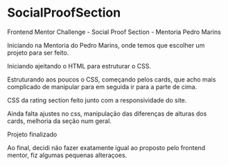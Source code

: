# SocialProofSection
Frontend Mentor Challenge - Social Proof Section - Mentoria Pedro Marins

Iniciando na Mentoria do Pedro Marins, onde temos que escolher um projeto para ser feito. 

Iniciando ajeitando o HTML para estruturar o CSS.

Estruturando aos poucos o CSS, começando pelos cards, que acho mais complicado de manipular para em seguida ir para a parte de cima.

CSS da rating section feito junto com a responsividade do site.

Ainda falta ajustes no css, manipulação das diferenças de alturas dos cards, melhoria da seção num geral.

Projeto finalizado

Ao final, decidi não fazer exatamente igual ao proposto pelo frontend mentor, fiz algumas pequenas alteraçoes.

